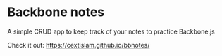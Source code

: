 # Backbone notes

A simple CRUD app to keep track of your notes to practice Backbone.js

Check it out: https://cextislam.github.io/bbnotes/
